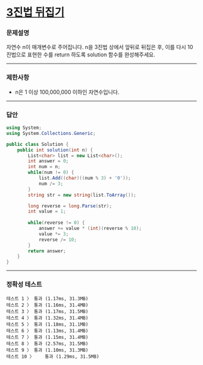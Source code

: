 # <a href="https://school.programmers.co.kr/learn/courses/30/lessons/68935">3진법 뒤집기</a>

### 문제설명

자연수 n이 매개변수로 주어집니다. n을 3진법 상에서 앞뒤로 뒤집은 후, 이를 다시 10진법으로 표현한 수를 return 하도록 solution 함수를 완성해주세요.

***

### 제한사항

 - n은 1 이상 100,000,000 이하인 자연수입니다.

***

### 답안
``` csharp
using System;
using System.Collections.Generic;

public class Solution {
    public int solution(int n) {
        List<char> list = new List<char>();
        int answer = 0;
        int num = n;
        while(num != 0) {
            list.Add((char)((num % 3) + '0'));
            num /= 3;
        }
        string str = new string(list.ToArray());

        long reverse = long.Parse(str);
        int value = 1;
        
        while(reverse != 0) {
            answer += value * (int)(reverse % 10);
            value *= 3;
            reverse /= 10;
        }
        return answer;
    }
}
```

***

### 정확성 테스트
```
테스트 1 〉	통과 (1.17ms, 31.3MB)
테스트 2 〉	통과 (1.16ms, 31.4MB)
테스트 3 〉	통과 (1.17ms, 31.5MB)
테스트 4 〉	통과 (1.32ms, 31.4MB)
테스트 5 〉	통과 (1.18ms, 31.1MB)
테스트 6 〉	통과 (1.13ms, 31.4MB)
테스트 7 〉	통과 (1.15ms, 31.4MB)
테스트 8 〉	통과 (2.57ms, 31.5MB)
테스트 9 〉	통과 (1.10ms, 31.3MB)
테스트 10 〉	통과 (1.29ms, 31.5MB)
```